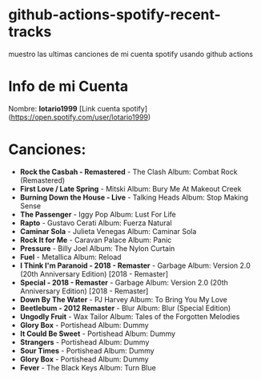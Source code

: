 # github-actions-spotify-recent-tracks
muestro las ultimas canciones de mi cuenta spotify usando github actions
# Info de mi Cuenta
Nombre: **lotario1999**
[Link cuenta spotify] (https://open.spotify.com/user/lotario1999)
# Canciones:

- **Rock the Casbah - Remastered** - The Clash Album: Combat Rock (Remastered)
- **First Love / Late Spring** - Mitski Album: Bury Me At Makeout Creek
- **Burning Down the House - Live** - Talking Heads Album: Stop Making Sense
- **The Passenger** - Iggy Pop Album: Lust For Life
- **Rapto** - Gustavo Cerati Album: Fuerza Natural
- **Caminar Sola** - Julieta Venegas Album: Caminar Sola
- **Rock It for Me** - Caravan Palace Album: Panic
- **Pressure** - Billy Joel Album: The Nylon Curtain
- **Fuel** - Metallica Album: Reload
- **I Think I'm Paranoid - 2018 - Remaster** - Garbage Album: Version 2.0 (20th Anniversary Edition) [2018 - Remaster]
- **Special - 2018 - Remaster** - Garbage Album: Version 2.0 (20th Anniversary Edition) [2018 - Remaster]
- **Down By The Water** - PJ Harvey Album: To Bring You My Love
- **Beetlebum - 2012 Remaster** - Blur Album: Blur (Special Edition)
- **Ungodly Fruit** - Wax Tailor Album: Tales of the Forgotten Melodies
- **Glory Box** - Portishead Album: Dummy
- **It Could Be Sweet** - Portishead Album: Dummy
- **Strangers** - Portishead Album: Dummy
- **Sour Times** - Portishead Album: Dummy
- **Glory Box** - Portishead Album: Dummy
- **Fever** - The Black Keys Album: Turn Blue
